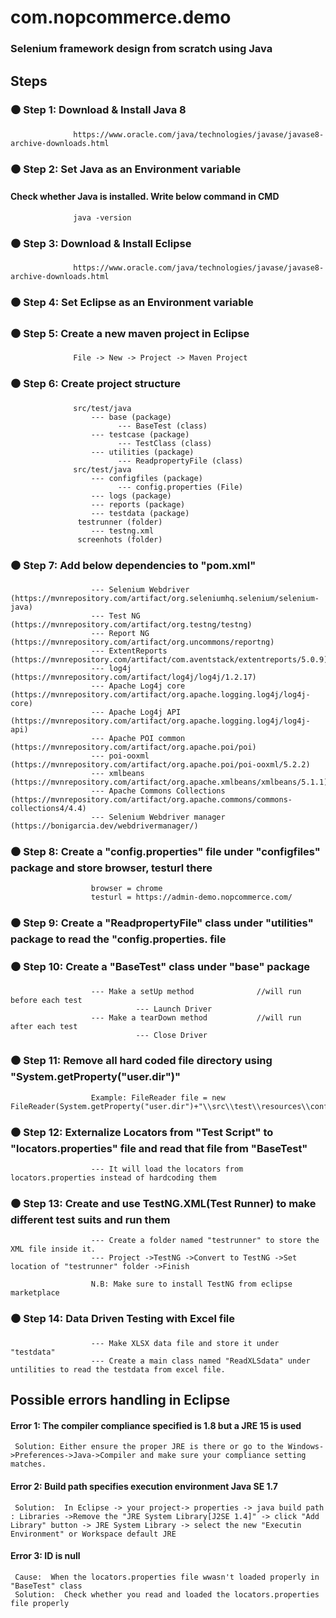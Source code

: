 # com.nopcommerce.demo
### Selenium framework design from scratch using Java

## Steps
###  ⚫ Step 1: Download & Install Java 8
                  https://www.oracle.com/java/technologies/javase/javase8-archive-downloads.html
                
                
###  ⚫ Step 2: Set Java as an Environment variable
            
####            Check whether Java is installed. Write below command in CMD 
                  java -version 


###  ⚫ Step 3: Download & Install Eclipse
                  https://www.oracle.com/java/technologies/javase/javase8-archive-downloads.html
                
                
###  ⚫ Step 4:  Set Eclipse as an Environment variable
            
            
###  ⚫ Step 5: Create a new maven project in Eclipse
                  File -> New -> Project -> Maven Project       
                  
                  
###  ⚫ Step 6: Create project structure
                  src/test/java
                      --- base (package)
                            --- BaseTest (class)
                      --- testcase (package)
                            --- TestClass (class)
                      --- utilities (package)
                            --- ReadpropertyFile (class)  
                  src/test/java
                      --- configfiles (package)
                            --- config.properties (File)
                      --- logs (package)
                      --- reports (package)
                      --- testdata (package)
                   testrunner (folder)
                      --- testng.xml
                   screenhots (folder)   
                      
                      
###  ⚫ Step 7: Add below dependencies to "pom.xml"
                      --- Selenium Webdriver         (https://mvnrepository.com/artifact/org.seleniumhq.selenium/selenium-java)
                      --- Test NG                    (https://mvnrepository.com/artifact/org.testng/testng)
                      --- Report NG                  (https://mvnrepository.com/artifact/org.uncommons/reportng)
                      --- ExtentReports              (https://mvnrepository.com/artifact/com.aventstack/extentreports/5.0.9)
                      --- log4j                      (https://mvnrepository.com/artifact/log4j/log4j/1.2.17)
                      --- Apache Log4j core          (https://mvnrepository.com/artifact/org.apache.logging.log4j/log4j-core) 
                      --- Apache Log4j API           (https://mvnrepository.com/artifact/org.apache.logging.log4j/log4j-api) 
                      --- Apache POI common          (https://mvnrepository.com/artifact/org.apache.poi/poi)
                      --- poi-ooxml                  (https://mvnrepository.com/artifact/org.apache.poi/poi-ooxml/5.2.2)
                      --- xmlbeans                   (https://mvnrepository.com/artifact/org.apache.xmlbeans/xmlbeans/5.1.1)
                      --- Apache Commons Collections (https://mvnrepository.com/artifact/org.apache.commons/commons-collections4/4.4)
                      --- Selenium Webdriver manager (https://bonigarcia.dev/webdrivermanager/)


###  ⚫ Step 8: Create a "config.properties" file under "configfiles" package and store browser, testurl there
                      browser = chrome
                      testurl = https://admin-demo.nopcommerce.com/
                
                
###  ⚫ Step 9: Create a "ReadpropertyFile" class under "utilities" package to read the "config.properties. file


###  ⚫ Step 10: Create a "BaseTest" class under "base" package
                      --- Make a setUp method              //will run before each test
                                --- Launch Driver
                      --- Make a tearDown method           //will run after each test
                                --- Close Driver
                      
                      
###  ⚫ Step 11: Remove all hard coded file directory using "System.getProperty("user.dir")"
                      Example: FileReader file = new FileReader(System.getProperty("user.dir")+"\\src\\test\\resources\\configfiles\\config.properties");
                      
                      
###  ⚫ Step 12: Externalize Locators from "Test Script" to "locators.properties" file and read that file from "BaseTest"
                      --- It will load the locators from locators.properties instead of hardcoding them


###  ⚫ Step 13: Create and use TestNG.XML(Test Runner) to make different test suits and run them
                      --- Create a folder named "testrunner" to store the XML file inside it.
                      --- Project ->TestNG ->Convert to TestNG ->Set location of "testrunner" folder ->Finish

                      N.B: Make sure to install TestNG from eclipse marketplace
                      
                      
###  ⚫ Step 14: Data Driven Testing with Excel file
                      --- Make XLSX data file and store it under "testdata"
                      --- Create a main class named "ReadXLSdata" under untilities to read the testdata from excel file.


## Possible errors handling in Eclipse
#### Error 1: The compiler compliance specified is 1.8 but a JRE 15 is used
     Solution: Either ensure the proper JRE is there or go to the Windows->Preferences->Java->Compiler and make sure your compliance setting matches.


#### Error 2: Build path specifies execution environment Java SE 1.7
     Solution:  In Eclipse -> your project-> properties -> java build path : Libraries ->Remove the "JRE System Library[J2SE 1.4]" -> click "Add Library" button -> JRE System Library -> select the new "Executin Environment" or Workspace default JRE


#### Error 3: ID is null
     Cause:  When the locators.properties file wwasn't loaded properly in "BaseTest" class
     Solution:  Check whether you read and loaded the locators.properties file properly
